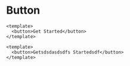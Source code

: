 # Button

```vue demo
<template>
  <button>Get Started</button>
</template>
```

```vue demo [config.ts]
<template>
  <button>Getsdsdasdsdfs Startedsdf</button>
</template>
```
